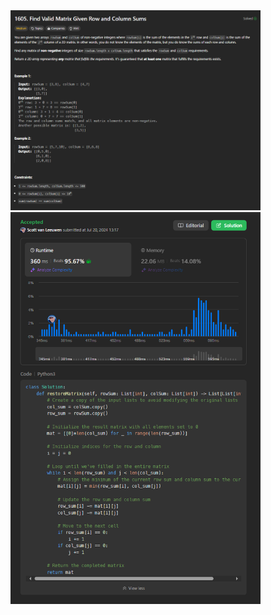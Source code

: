 <img src="https://github.com/svanlee/leetcode-daily-find-valid-matrix-given-row-and-column-sums/blob/main/find-valid-matrix-given-row-and-column-sums.PNG" alt="Personal Branding - LeetCode#41" width="400"/>

<img src="https://github.com/svanlee/leetcode-daily-find-valid-matrix-given-row-and-column-sums/blob/main/Personal%20Branding%20-%20LeetCode%2349.PNG" alt="Personal Branding - LeetCode#41" width="400"/>
